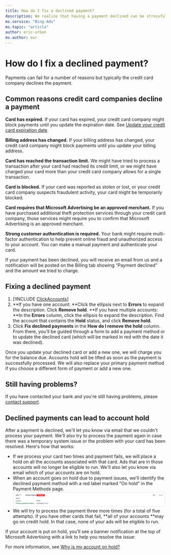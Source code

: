 ```yaml
---
title: How do I fix a declined payment?
description: We realize that having a payment declined can be stressful and result in lost opportunities for advertising, so here is some information to help you quickly resolve this issue.
ms.service: "Bing-Ads"
ms.topic: "article"
author: eric-urban
ms.author: eur
---
```


# How do I fix a declined payment?

Payments can fail for a number of reasons but typically the credit card company declines the payment.

## Common reasons credit card companies decline a payment
**Card has expired.**  If your card has expired, your credit card company might block payments until you update the expiration date. See [Update your credit card expiration date](./hlp_BA_PROC_AlertCardExpire.md).

**Billing address has changed.** If your billing address has changed, your credit card company might block payments until you update your billing address.

**Card has reached the transaction limit.**  We might have tried to process a transaction after your card had reached its credit limit, or we might have charged your card more than your credit card company allows for a single transaction.

**Card is blocked.**  If your card was reported as stolen or lost, or your credit card company suspects fraudulent activity, your card might be temporarily blocked.

**Card requires that Microsoft Advertising be an approved merchant.**  If you have purchased additional theft protection services through your credit card company, those services might require you to confirm that Microsoft Advertising is an approved merchant.

**Strong customer authentication is required.**  Your bank might require multi-factor authentication to help prevent online fraud and unauthorized access to your account. You can make a manual payment and authenticate your card.

If your payment has been declined, you will receive an email from us and a notification will be posted on the Billing tab showing “Payment declined” and the amount we tried to charge.

## Fixing a declined payment

1. [!INCLUDE [ClickAccounts](./includes/ClickAccounts.md)]
1. **If you have one account: **Click the ellipsis next to **Errors** to expand the description. Click **Remove hold**.           **If you have multiple accounts: **In the **Errors** column, click the ellipsis to expand the description. Find the account that contains the **Hold** status, and click **Remove hold**.
1. Click **Fix declined payments** in the **How do I remove the hold** column. From there, you'll be guided through a form to add a payment method or to update the declined card (which will be marked in red with the date it was declined).

Once you update your declined card or add a new one, we will charge you for the balance due. Accounts hold will be lifted as soon as the payment is successfully processed. We will also replace your primary payment method if you choose a different form of payment or add a new one.

## Still having problems?

If you have contacted your bank and you're still having problems, please [contact support](https://go.microsoft.com/fwlink?LinkId=398371).

## Declined payments can lead to account hold

After a payment is declined, we'll let you know via email that we couldn't process your payment. We'll also try to process the payment again in case there was a temporary system issue or the problem with your card has been resolved. Here's how that works:

- If we process your card two times and payment fails, we will place a hold on all the accounts associated with that card. Ads that are in those accounts will no longer be eligible to run. We'll also let you know via email which of your accounts are on hold.
- When an account goes on hold due to payment issues, we'll identify the declined payment method with a red label marked "On hold" in the Payment Methods page.      ![Payment method with a label marked "On hold".](../images/BA_ScreenCap_PaymentMethodOnHold.png)
- We will try to process the payment three more times (for a total of five attempts). If you have other cards that fail, **all of your accounts **may go on credit hold. In that case, none of your ads will be eligible to run.

If your account is put on hold, you’ll see a banner notification at the top of Microsoft Advertising with a link to help you resolve the issue:

For more information, see [Why is my account on hold?](./hlp_BA_PROC_AlertAcctHold.md)


